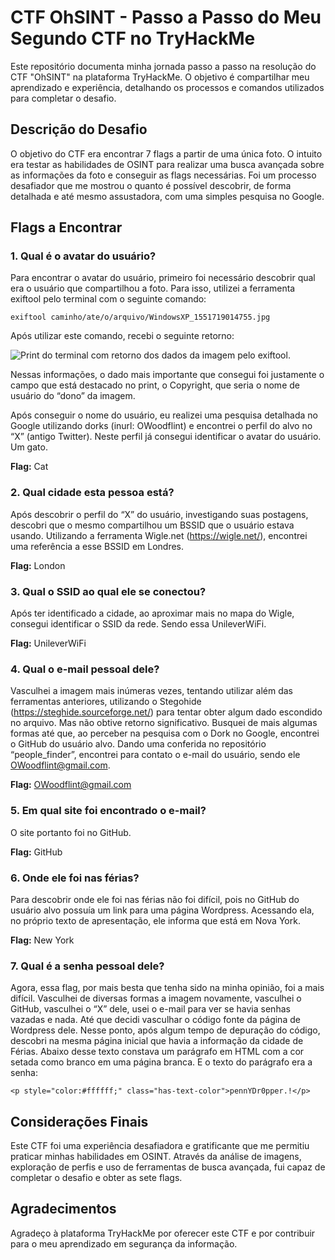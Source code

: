 # CTF OhSINT - Passo a Passo do Meu Segundo CTF no TryHackMe

Este repositório documenta minha jornada passo a passo na resolução do CTF "OhSINT" na plataforma TryHackMe. O objetivo é compartilhar meu aprendizado e experiência, detalhando os processos e comandos utilizados para completar o desafio.

## Descrição do Desafio

O objetivo do CTF era encontrar 7 flags a partir de uma única foto. O intuito era testar as habilidades de OSINT para realizar uma busca avançada sobre as informações da foto e conseguir as flags necessárias. Foi um processo desafiador que me mostrou o quanto é possível descobrir, de forma detalhada e até mesmo assustadora, com uma simples pesquisa no Google.

## Flags a Encontrar

### 1. Qual é o avatar do usuário?

Para encontrar o avatar do usuário, primeiro foi necessário descobrir qual era o usuário que compartilhou a foto. Para isso, utilizei a ferramenta exiftool pelo terminal com o seguinte comando:

```exiftool caminho/ate/o/arquivo/WindowsXP_1551719014755.jpg ```

Após utilizar este comando, recebi o seguinte retorno:

![Print do terminal com retorno dos dados da imagem pelo exiftool.](image.png)

Nessas informações, o dado mais importante que consegui foi justamente o campo que está destacado no print, o Copyright, que seria o nome de usuário do “dono” da imagem.

Após conseguir o nome do usuário, eu realizei uma pesquisa detalhada no Google utilizando dorks (inurl: OWoodflint) e encontrei o perfil do alvo no “X” (antigo Twitter). Neste perfil já consegui identificar o avatar do usuário. Um gato.

**Flag:** Cat

### 2. Qual cidade esta pessoa está?
Após descobrir o perfil do “X” do usuário, investigando suas postagens, descobri que o mesmo compartilhou um BSSID que o usuário estava usando. Utilizando a ferramenta Wigle.net (https://wigle.net/), encontrei uma referência a esse BSSID em Londres.

**Flag:** London

### 3. Qual o SSID ao qual ele se conectou?
Após ter identificado a cidade, ao aproximar mais no mapa do Wigle, consegui identificar o SSID da rede. Sendo essa UnileverWiFi.

**Flag:** UnileverWiFi

### 4. Qual o e-mail pessoal dele?
Vasculhei a imagem mais inúmeras vezes, tentando utilizar além das ferramentas anteriores, utilizando o Stegohide (https://steghide.sourceforge.net/) para tentar obter algum dado escondido no arquivo. Mas não obtive retorno significativo. Busquei de mais algumas formas até que, ao perceber na pesquisa com o Dork no Google, encontrei o GitHub do usuário alvo. Dando uma conferida no repositório “people_finder”, encontrei para contato o e-mail do usuário, sendo ele OWoodflint@gmail.com.

**Flag:**  OWoodflint@gmail.com

### 5. Em qual site foi encontrado o e-mail?
O site portanto foi no GitHub.

**Flag:** GitHub

### 6. Onde ele foi nas férias?
Para descobrir onde ele foi nas férias não foi difícil, pois no GitHub do usuário alvo possuía um link para uma página Wordpress. Acessando ela, no próprio texto de apresentação, ele informa que está em Nova York.

**Flag:** New York

### 7. Qual é a senha pessoal dele?
Agora, essa flag, por mais besta que tenha sido na minha opinião, foi a mais difícil. Vasculhei de diversas formas a imagem novamente, vasculhei o GitHub, vasculhei o “X” dele, usei o e-mail para ver se havia senhas vazadas e nada. Até que decidi vasculhar o código fonte da página de Wordpress dele. Nesse ponto, após algum tempo de depuração do código, descobri na mesma página inicial que havia a informação da cidade de Férias. Abaixo desse texto constava um parágrafo em HTML com a cor setada como branco em uma página branca. E o texto do parágrafo era a senha:

```<p style="color:#ffffff;" class="has-text-color">pennYDr0pper.!</p>```

## Considerações Finais
Este CTF foi uma experiência desafiadora e gratificante que me permitiu praticar minhas habilidades em OSINT. Através da análise de imagens, exploração de perfis e uso de ferramentas de busca avançada, fui capaz de completar o desafio e obter as sete flags.

## Agradecimentos
Agradeço à plataforma TryHackMe por oferecer este CTF e por contribuir para o meu aprendizado em segurança da informação.
